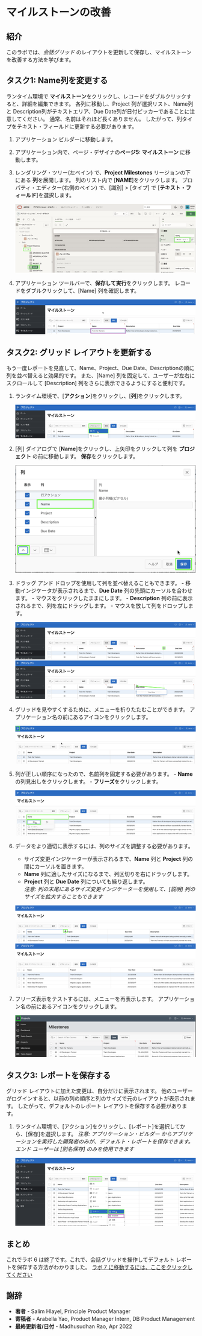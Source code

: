 # マイルストーンの改善

## 紹介
このラボでは、*会話グリッド* のレイアウトを更新して保存し、マイルストーンを改善する方法を学びます。

## タスク1: Name列を変更する
ランタイム環境で **マイルストーン**をクリックし、レコードをダブルクリックすると、詳細を編集できます。 各列に移動し、Project 列が選択リスト、Name列と Description列がテキストエリア、Due Date列が日付ピッカーであることに注意してください。 通常、名前はそれほど長くありません。 したがって、列タイプをテキスト・フィールドに更新する必要があります。

1. アプリケーション ビルダーに移動します。
2. アプリケーション内で、ページ・デザイナの**ページ5: マイルストーン** に移動します。
3. レンダリング・ツリー(左ペイン) で、**Project Milestones** リージョンの下にある **列**を展開します。
     列のリスト内で [**NAME**]をクリックします。
     プロパティ・エディター(右側のペイン) で、[識別] > [タイプ] で [**テキスト・フィールド**]を選択します。

    ![](images/set-name.png " ")

4. アプリケーション ツールバーで、**保存して実行**をクリックします。
     レコードをダブルクリックして、[Name] 列を確認します。

    ![](images/view-name.png " ")

## タスク2: グリッド レイアウトを更新する
もう一度レポートを見直して、Name、Project、Due Date、Descriptionの順に列を並べ替えると効果的です。 また、[Name] 列を固定して、ユーザーが左右にスクロールして [Description] 列をさらに表示できるようにすると便利です。

1. ランタイム環境で、[**アクション**]をクリックし、[**列**]をクリックします。

    ![](images/go-columns.png " ")

2. [列] ダイアログで [**Name**]をクリックし、上矢印をクリックして列を **プロジェクト** の前に移動します。
     **保存**をクリックします。

    ![](images/move-name.png " ")

3. ドラッグ アンド ドロップを使用して列を並べ替えることもできます。
       - 移動インジケータが表示されるまで、**Due Date** 列の先頭にカーソルを合わせます。
       - マウスをクリックしたままにします。
       - **Description** 列の前に表示されるまで、列を左にドラッグします。
       - マウスを放して列をドロップします。

    ![](images/show-movement.png " ")
    ![](images/drag-date.png " ")

4. グリッドを見やすくするために、メニューを折りたたむことができます。
     アプリケーション名の前にあるアイコンをクリックします。

    ![](images/hide-menu.png " ")

5. 列が正しい順序になったので、名前列を固定する必要があります。
       - **Name**の列見出しをクリックします。
       - **フリーズ**をクリックします。

    ![](images/freeze.png " ")

6. データをより適切に表示するには、列のサイズを調整する必要があります。
    - サイズ変更インジケーターが表示されるまで、**Name** 列と **Project** 列の間にカーソルを置きます。
    - **Name** 列に適したサイズになるまで、列区切りを右にドラッグします。
    - **Project** 列と **Due Date** 列についても繰り返します。   
     *注意: 列の末尾にあるサイズ変更インジケーターを使用して、[説明] 列のサイズを拡大することもできます*

    ![](images/get-resize.png " ")
    ![](images/column-sizes.png " ")

7. フリーズ表示をテストするには、メニューを再表示します。 アプリケーション名の前にあるアイコンをクリックします。

    ![](images/freeze-display.png " ")

## タスク3: レポートを保存する
グリッド レイアウトに加えた変更は、自分だけに表示されます。 他のユーザーがログインすると、以前の列の順序と列のサイズで元のレイアウトが表示されます。 したがって、デフォルトのレポート レイアウトを保存する必要があります。

1. ランタイム環境で、[アクション]をクリックし、[レポート]を選択してから、[保存]を選択します。
     *注意: アプリケーション・ビルダー からアプリケーションを実行した開発者のみが、デフォルト・レポートを保存できます。 エンド ユーザーは [別名保存] のみを使用できます*

    ![](images/save.png " ")

## **まとめ**

これでラボ 6 は終了です。これで、会話グリッドを操作してデフォルト レポートを保存する方法がわかりました。 [ラボ 7 に移動するには、ここをクリックしてください](?lab=lab-7-improving-tasks)

## **謝辞**

  - **著者** - Salim Hlayel, Principle Product Manager
  - **寄稿者** - Arabella Yao, Product Manager Intern, DB Product Management
  - **最終更新者/日付** - Madhusudhan Rao, Apr 2022


